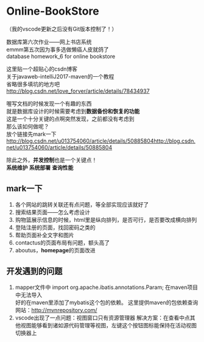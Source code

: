 # Online-BookStore

（我的vscode更新之后没有Git版本控制了！）

数据库第六次作业——网上书店系统<br/>
emmm第五次因为事多选做懒癌人皮就鸽了<br/>
database homework_6 for online bookstore<br/>

这里贴一个超贴心的csdn博客<br/>
关于javaweb-intelliJ2017-maven的一个教程<br/>
省略很多填坑的地方吧<br/>
http://blog.csdn.net/love_forver/article/details/78434937<br/>

喔写文档的时候发现一个有趣的东西<br/>
就是数据库设计的时候需要考虑到**数据备份和恢复的功能**<br/>
这是一个十分关键的点啊突然发现，之前都没有考虑到<br/>
那么该如何做呢？<br/>
放个链接先mark一下<br/>
http://blog.csdn.net/u013754060/article/details/50885804http://blog.csdn.net/u013754060/article/details/50885804<br/>

除此之外，**并发控制**也是一个关键点！<br/>
**系统维护**
**系统部署**
**查询性能**

## mark一下

1. 各个网站的跳转关联还有点问题，等全部实现应该就好了
2. 搜索结果页面——怎么考虑设计
3. 购物篮展示信息的时候，html里是纵向排列，是否可行，是否要改成横向排列
4. 登陆注册的页面，找回密码之类的
5. 帮助页面补全文字和图片
6. contactus的页面布局有问题，额头高了
7. aboutus，**homepage**的页面改进

## 开发遇到的问题

1. mapper文件中 import org.apache.ibatis.annotations.Param; 在maven项目中无法导入<br/>
    好的在maven里添加了mybatis这个包的依赖。
    这里提供maven的包依赖查询网站：http://mvnrepository.com/
2. vscode出现了一点问题：视图窗口只有资源管理器
    解决方案：在查看中点其他视图能够看到诸如源代码管理等视图，左键这个按钮图标能保持在活动视图切换器上

